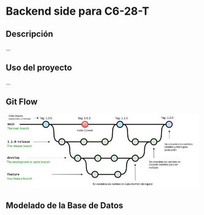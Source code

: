 # Backend side para C6-28-T

## Descripción

...

## Uso del proyecto

...

## Git Flow

![](./assets/gitflow2-c6.jpg)

## Modelado de la Base de Datos
